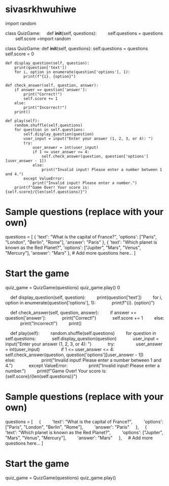 # sivasrkhwuhiwe

import random

class QuizGame:
    def __init__(self, questions):
        self.questions = questions
        self.score =import random

class QuizGame:
    def __init__(self, questions):
        self.questions = questions
        self.score = 0

    def display_question(self, question):
        print(question['text'])
        for i, option in enumerate(question['options'], 1):
            print(f"{i}. {option}")

    def check_answer(self, question, answer):
        if answer == question['answer']:
            print("Correct!")
            self.score += 1
        else:
            print("Incorrect!")
        print()

    def play(self):
        random.shuffle(self.questions)
        for question in self.questions:
            self.display_question(question)
            user_input = input("Enter your answer (1, 2, 3, or 4): ")
            try:
                user_answer = int(user_input)
                if 1 <= user_answer <= 4:
                    self.check_answer(question, question['options'][user_answer - 1])
                else:
                    print("Invalid input! Please enter a number between 1 and 4.")
            except ValueError:
                print("Invalid input! Please enter a number.")
        print(f"Game Over! Your score is: {self.score}/{len(self.questions)}")

# Sample questions (replace with your own)
questions = [
    {
        'text': "What is the capital of France?",
        'options': ["Paris", "London", "Berlin", "Rome"],
        'answer': "Paris"
    },
    {
        'text': "Which planet is known as the Red Planet?",
        'options': ["Jupiter", "Mars", "Venus", "Mercury"],
        'answer': "Mars"
    },
    # Add more questions here...
]

# Start the game
quiz_game = QuizGame(questions)
quiz_game.play() 0

    def display_question(self, question):
        print(question['text'])
        for i, option in enumerate(question['options'], 1):
            print(f"{i}. {option}")

    def check_answer(self, question, answer):
        if answer == question['answer']:
            print("Correct!")
            self.score += 1
        else:
            print("Incorrect!")
        print()

    def play(self):
        random.shuffle(self.questions)
        for question in self.questions:
            self.display_question(question)
            user_input = input("Enter your answer (1, 2, 3, or 4): ")
            try:
                user_answer = int(user_input)
                if 1 <= user_answer <= 4:
                    self.check_answer(question, question['options'][user_answer - 1])
                else:
                    print("Invalid input! Please enter a number between 1 and 4.")
            except ValueError:
                print("Invalid input! Please enter a number.")
        print(f"Game Over! Your score is: {self.score}/{len(self.questions)}")

# Sample questions (replace with your own)
questions = [
    {
        'text': "What is the capital of France?",
        'options': ["Paris", "London", "Berlin", "Rome"],
        'answer': "Paris"
    },
    {
        'text': "Which planet is known as the Red Planet?",
        'options': ["Jupiter", "Mars", "Venus", "Mercury"],
        'answer': "Mars"
    },
    # Add more questions here...
]

# Start the game
quiz_game = QuizGame(questions)
quiz_game.play()
